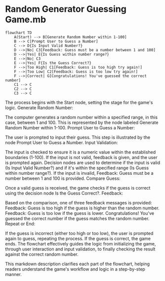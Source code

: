 
# Random Generator Guessing Game.mb
```mermaid
flowchart TD
    A(Start) --> B[Generate Random Number within 1-100]
    B --> C[Prompt User to Guess a Number]
    C --> D{Is Input Valid Number?}
    D -->|No| C3[Feedback: Guess must be a number between 1 and 100]
    D -->|Yes| E{Is Guess within number range?}
    E -->|No| C3
    E -->|Yes| F{Is the Guess Correct?}
    F -->|Too High| C1[Feedback: Guess is too high try again!]
    F -->|Too Low| C2[Feedback: Guess is too low try again!]
    F -->|Correct| G[Congratulations! You've guessed the correct number]
    C1 --> C
    C2 --> C
    C3 --> C
```


The process begins with the Start node, setting the stage for the game's logic.
Generate Random Number:

The computer generates a random number within a specified range, in this case, between 1 and 100. This is represented by the node labeled Generate Random Number within 1-100.
Prompt User to Guess a Number:

The user is prompted to input their guess. This step is illustrated by the node Prompt User to Guess a Number.
Input Validation:

The input is checked to ensure it is a numeric value within the established boundaries (1-100). If the input is not valid, feedback is given, and the user is prompted again.
Decision nodes are used to determine if the input is valid (Is Input Valid Number?) and if it's within the specified range (Is Guess within number range?).
If the input is invalid, Feedback: Guess must be a number between 1 and 100 is provided.
Compare Guess:

Once a valid guess is received, the game checks if the guess is correct using the decision node Is the Guess Correct?.
Feedback:

Based on the comparison, one of three feedback messages is provided:
Feedback: Guess is too high if the guess is higher than the random number.
Feedback: Guess is too low if the guess is lower.
Congratulations! You've guessed the correct number if the guess matches the random number.
Repeat or End:

If the guess is incorrect (either too high or too low), the user is prompted again to guess, repeating the process.
If the guess is correct, the game ends.
The flowchart effectively guides the logic from initializing the game, through user interaction and input validation, to finally checking the result against the correct random number.

This markdown description clarifies each part of the flowchart, helping readers understand the game's workflow and logic in a step-by-step manner.
